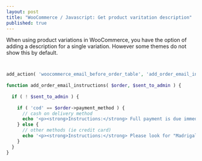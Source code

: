 ```yaml
---
layout: post
title: "WooCommerce / Javascript: Get product varitation description"
published: true
---
```





When using product variations in WooCommerce, you have the option of adding a description for a single variation. However some themes do not show this by default.




```php


add_action( 'woocommerce_email_before_order_table', 'add_order_email_instructions', 10, 2 );
 
function add_order_email_instructions( $order, $sent_to_admin ) {
  
  if ( ! $sent_to_admin ) {
 
    if ( 'cod' == $order->payment_method ) {
      // cash on delivery method
      echo '<p><strong>Instructions:</strong> Full payment is due immediately upon delivery: <em>cash only, no exceptions</em>.</p>';
    } else {
      // other methods (ie credit card)
      echo '<p><strong>Instructions:</strong> Please look for "Madrigal Electromotive GmbH" on your next credit card statement.</p>';
    }
  }
}
```
